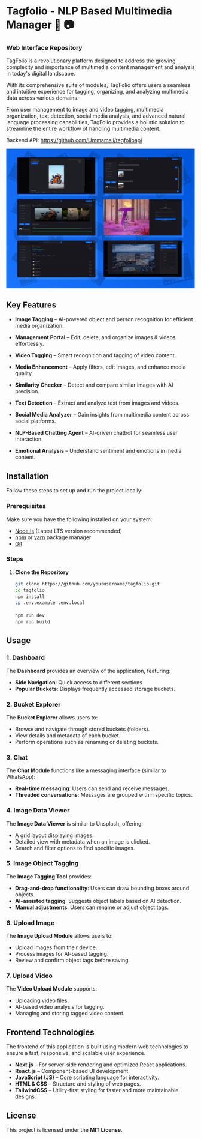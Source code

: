 # Tagfolio - NLP Based Multimedia Manager 🚀 📷
### Web Interface Repository

TagFolio is a revolutionary platform designed to address the growing complexity and importance of multimedia content management and analysis in today's digital landscape. 

With its comprehensive suite of modules, TagFolio offers users a seamless and intuitive experience for tagging, organizing, and analyzing multimedia data across various domains. 

From user management to image and video tagging, multimedia organization, text detection, social media analysis, and advanced natural language processing capabilities, TagFolio provides a holistic solution to streamline the entire workflow of handling multimedia content.

Backend API: https://github.com/Ummamali/tagfolioapi

<img src="./preview.jpg" alt="Project Preview"/>

## Key Features  

- **Image Tagging** – AI-powered object and person recognition for efficient media organization.  

- **Management Portal** – Edit, delete, and organize images & videos effortlessly.  

- **Video Tagging** – Smart recognition and tagging of video content.  

- **Media Enhancement** – Apply filters, edit images, and enhance media quality.  

- **Similarity Checker** – Detect and compare similar images with AI precision.  

- **Text Detection** – Extract and analyze text from images and videos.  

- **Social Media Analyzer** – Gain insights from multimedia content across social platforms.  

- **NLP-Based Chatting Agent** – AI-driven chatbot for seamless user interaction.  

- **Emotional Analysis** – Understand sentiment and emotions in media content.


## Installation  

Follow these steps to set up and run the project locally:  

### Prerequisites  
Make sure you have the following installed on your system:  
- [Node.js](https://nodejs.org/) (Latest LTS version recommended)  
- [npm](https://www.npmjs.com/) or [yarn](https://yarnpkg.com/) package manager  
- [Git](https://git-scm.com/)  

### Steps  

1. **Clone the Repository**  
   ```bash
   git clone https://github.com/yourusername/tagfolio.git
   cd tagfolio
   npm install
   cp .env.example .env.local

   npm run dev
   npm run build


## Usage

### 1. Dashboard
The **Dashboard** provides an overview of the application, featuring:
- **Side Navigation**: Quick access to different sections.
- **Popular Buckets**: Displays frequently accessed storage buckets.

### 2. Bucket Explorer
The **Bucket Explorer** allows users to:
- Browse and navigate through stored buckets (folders).
- View details and metadata of each bucket.
- Perform operations such as renaming or deleting buckets.

### 3. Chat
The **Chat Module** functions like a messaging interface (similar to WhatsApp):
- **Real-time messaging**: Users can send and receive messages.
- **Threaded conversations**: Messages are grouped within specific topics.

### 4. Image Data Viewer
The **Image Data Viewer** is similar to Unsplash, offering:
- A grid layout displaying images.
- Detailed view with metadata when an image is clicked.
- Search and filter options to find specific images.

### 5. Image Object Tagging
The **Image Tagging Tool** provides:
- **Drag-and-drop functionality**: Users can draw bounding boxes around objects.
- **AI-assisted tagging**: Suggests object labels based on AI detection.
- **Manual adjustments**: Users can rename or adjust object tags.

### 6. Upload Image
The **Image Upload Module** allows users to:
- Upload images from their device.
- Process images for AI-based tagging.
- Review and confirm object tags before saving.

### 7. Upload Video
The **Video Upload Module** supports:
- Uploading video files.
- AI-based video analysis for tagging.
- Managing and storing tagged video content.


## Frontend Technologies

The frontend of this application is built using modern web technologies to ensure a fast, responsive, and scalable user experience.

- **Next.js** – For server-side rendering and optimized React applications.  
- **React.js** – Component-based UI development.  
- **JavaScript (JS)** – Core scripting language for interactivity.  
- **HTML & CSS** – Structure and styling of web pages.  
- **TailwindCSS** – Utility-first styling for faster and more maintainable designs.


## License

This project is licensed under the **MIT License**.  



